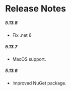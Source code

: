 # Release Notes

##### 5.13.8
* Fix .net 6

##### 5.13.7
* MacOS support.

##### 5.13.6
* Improved NuGet package.

